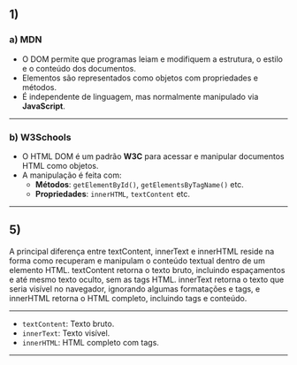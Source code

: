## 1)  

### a) MDN

- O DOM permite que programas leiam e modifiquem a estrutura, o estilo e o conteúdo dos documentos.
- Elementos são representados como objetos com propriedades e métodos.
- É independente de linguagem, mas normalmente manipulado via **JavaScript**.

---

### b) W3Schools

- O HTML DOM é um padrão **W3C** para acessar e manipular documentos HTML como objetos.
- A manipulação é feita com:
  - **Métodos**: `getElementById()`, `getElementsByTagName()` etc.
  - **Propriedades**: `innerHTML`, `textContent` etc.


---

## 5)

A principal diferença entre textContent, innerText e innerHTML reside na forma como recuperam e manipulam o conteúdo textual dentro de um elemento HTML. textContent retorna o texto bruto, incluindo espaçamentos e até mesmo texto oculto, sem as tags HTML. innerText retorna o texto que seria visível no navegador, ignorando algumas formatações e tags, e innerHTML retorna o HTML completo, incluindo tags e conteúdo.

---

- `textContent`: Texto bruto.
- `innerText`: Texto visível.
- `innerHTML`: HTML completo com tags.

---

